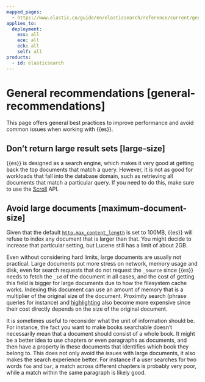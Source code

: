 ```yaml
---
mapped_pages:
  - https://www.elastic.co/guide/en/elasticsearch/reference/current/general-recommendations.html
applies_to:
  deployment:
    ess: all
    ece: all
    eck: all
    self: all
products:
  - id: elasticsearch
---
```


# General recommendations [general-recommendations]

This page offers general best practices to improve performance and avoid common issues when working with {{es}}.

## Don’t return large result sets [large-size]

{{es}} is designed as a search engine, which makes it very good at getting back the top documents that match a query. However, it is not as good for workloads that fall into the database domain, such as retrieving all documents that match a particular query. If you need to do this, make sure to use the [Scroll](elasticsearch://reference/elasticsearch/rest-apis/paginate-search-results.md#scroll-search-results) API.

## Avoid large documents [maximum-document-size]

Given that the default [`http.max_content_length`](elasticsearch://reference/elasticsearch/configuration-reference/networking-settings.md#http-settings) is set to 100MB, {{es}} will refuse to index any document that is larger than that. You might decide to increase that particular setting, but Lucene still has a limit of about 2GB.

Even without considering hard limits, large documents are usually not practical. Large documents put more stress on network, memory usage and disk, even for search requests that do not request the `_source` since {{es}} needs to fetch the `_id` of the document in all cases, and the cost of getting this field is bigger for large documents due to how the filesystem cache works. Indexing this document can use an amount of memory that is a multiplier of the original size of the document. Proximity search (phrase queries for instance) and [highlighting](elasticsearch://reference/elasticsearch/rest-apis/highlighting.md) also become more expensive since their cost directly depends on the size of the original document.

It is sometimes useful to reconsider what the unit of information should be. For instance, the fact you want to make books searchable doesn’t necessarily mean that a document should consist of a whole book. It might be a better idea to use chapters or even paragraphs as documents, and then have a property in these documents that identifies which book they belong to. This does not only avoid the issues with large documents, it also makes the search experience better. For instance if a user searches for two words `foo` and `bar`, a match across different chapters is probably very poor, while a match within the same paragraph is likely good.

